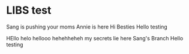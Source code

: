 # LIBS test
 Sang is pushing
your moms
Annie is here
Hi Besties
Hello testing




HEllo helo hellooo
hehehheheh my secrets lie here
Sang's Branch
Hello testing
